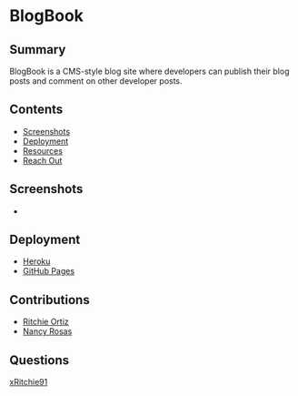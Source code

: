 # BlogBook
## Summary
BlogBook is a  CMS-style blog site where developers can publish their blog posts and comment on other developer posts.

## Contents
- [Screenshots](#Screenshots)
- [Deployment](#Deployment)
- [Resources](#Contributions)
- [Reach Out](#Questions)

## Screenshots
-

## Deployment
-   [Heroku](https://morning-wildwood-59956.herokuapp.com/)
-   [GitHub Pages](https://xritchie91.github.io/BlogBookXIV/)

## Contributions
- [Ritchie Ortiz](https://github.com/xRitchie91)
- [Nancy Rosas](https://github.com/nancyrosas0) 

## Questions
[xRitchie91](https://www.github.com/xRitchie91/BlogBookXIV)
